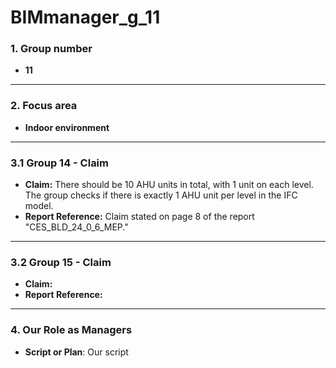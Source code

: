 # BIMmanager_g_11

### 1. Group number

- **11**

---

### 2. Focus area

- **Indoor environment**

---

### 3.1 Group 14 - Claim

- **Claim:** There should be 10 AHU units in total, with 1 unit on each level. The group checks if there is exactly 1 AHU unit per level in the IFC model.
- **Report Reference:** Claim stated on page 8 of the report "CES_BLD_24_0_6_MEP."

---

### 3.2 Group 15 - Claim

- **Claim:** 
- **Report Reference:** 

---

### 4. Our Role as Managers

- **Script or Plan**: Our script 
